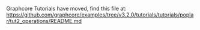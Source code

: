 Graphcore Tutorials have moved, find this file at:
https://github.com/graphcore/examples/tree/v3.2.0/tutorials/tutorials/poplar/tut2_operations/README.md

